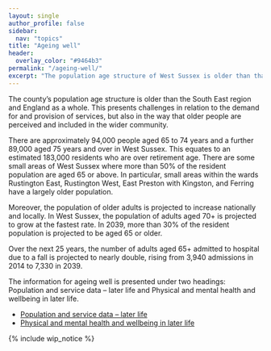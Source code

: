 ```yaml
---
layout: single
author_profile: false
sidebar:
  nav: "topics"
title: "Ageing well"
header:
  overlay_color: "#9464b3"
permalink: "/ageing-well/"
excerpt: "The population age structure of West Sussex is older than that of the South East and England as a whole."
---
```

The county’s population age structure is older than the South East region and England as a whole. This presents challenges in relation to the demand for and provision of services, but also in the way that older people are perceived and included in the wider community.

There are approximately 94,000 people aged 65 to 74 years and a further 89,000 aged 75 years and over in West Sussex. This equates to an estimated 183,000 residents who are over retirement age. There are some small areas of West Sussex where more than 50% of the resident population are aged 65 or above. In particular, small areas within the wards Rustington East, Rustington West, East Preston with Kingston, and Ferring have a largely older population.

Moreover, the population of older adults is projected to increase nationally and locally. In West Sussex, the population of adults aged 70+ is projected to grow at the fastest rate. In 2039, more than 30% of the resident population is projected to be aged 65 or older.

Over the next 25 years, the number of adults aged 65+ admitted to hospital due to a fall is projected to nearly double, rising from 3,940 admissions in 2014 to 7,330 in 2039.

The information for ageing well is presented under two headings: Population and service data – later life and Physical and mental health and wellbeing in later life.

* [Population and service data – later life](/ageing-well/population-data/)
* [Physical and mental health and wellbeing in later life](/ageing-well/physical-mental-health-later-life/)

{% include wip_notice %}
